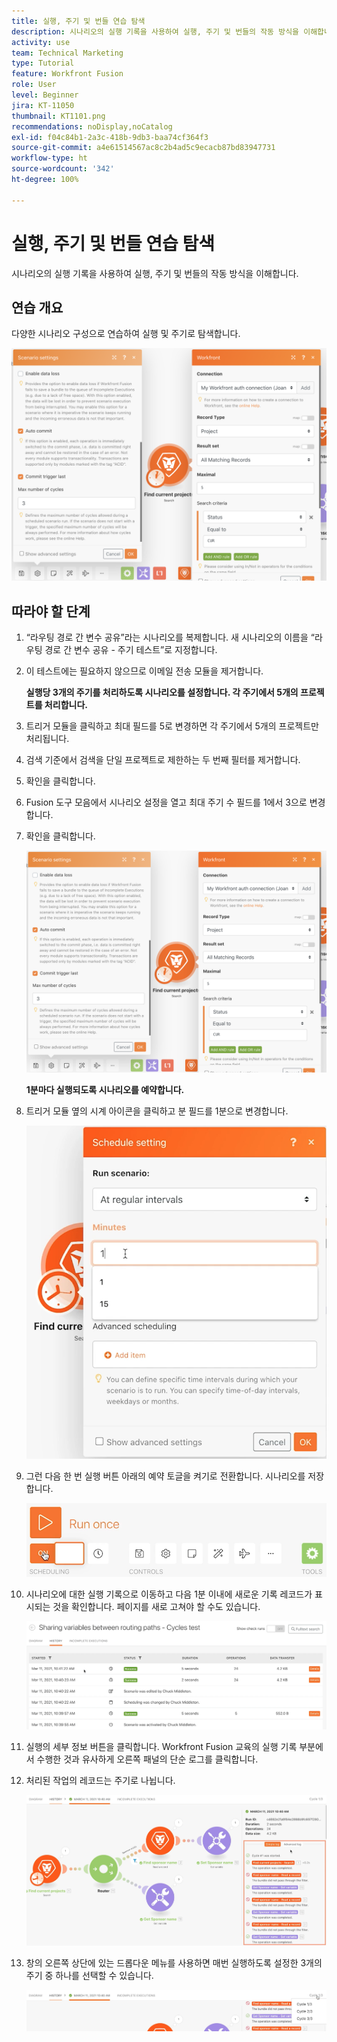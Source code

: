```yaml
---
title: 실행, 주기 및 번들 연습 탐색
description: 시나리오의 실행 기록을 사용하여 실행, 주기 및 번들의 작동 방식을 이해합니다.
activity: use
team: Technical Marketing
type: Tutorial
feature: Workfront Fusion
role: User
level: Beginner
jira: KT-11050
thumbnail: KT1101.png
recommendations: noDisplay,noCatalog
exl-id: f04c84b1-2a3c-418b-9db3-baa74cf364f3
source-git-commit: a4e61514567ac8c2b4ad5c9ecacb87bd83947731
workflow-type: ht
source-wordcount: '342'
ht-degree: 100%

---
```


# 실행, 주기 및 번들 연습 탐색

시나리오의 실행 기록을 사용하여 실행, 주기 및 번들의 작동 방식을 이해합니다.

## 연습 개요

다양한 시나리오 구성으로 연습하여 실행 및 주기로 탐색합니다.

![실행 주기 및 번들 탐색 이미지 1](../12-exercises/assets/exploring-runs-cycles-and-bundles-walkthrough-1.png)

## 따라야 할 단계

1. “라우팅 경로 간 변수 공유”라는 시나리오를 복제합니다. 새 시나리오의 이름을 “라우팅 경로 간 변수 공유 - 주기 테스트”로 지정합니다.
1. 이 테스트에는 필요하지 않으므로 이메일 전송 모듈을 제거합니다.

   **실행당 3개의 주기를 처리하도록 시나리오를 설정합니다. 각 주기에서 5개의 프로젝트를 처리합니다.**

1. 트리거 모듈을 클릭하고 최대 필드를 5로 변경하면 각 주기에서 5개의 프로젝트만 처리됩니다.
1. 검색 기준에서 검색을 단일 프로젝트로 제한하는 두 번째 필터를 제거합니다.
1. 확인을 클릭합니다.

1. Fusion 도구 모음에서 시나리오 설정을 열고 최대 주기 수 필드를 1에서 3으로 변경합니다.
1. 확인을 클릭합니다.

   ![실행 주기 및 번들 탐색 이미지 1](../12-exercises/assets/exploring-runs-cycles-and-bundles-walkthrough-1.png)


   **1분마다 실행되도록 시나리오를 예약합니다.**

1. 트리거 모듈 옆의 시계 아이콘을 클릭하고 분 필드를 1분으로 변경합니다.

   ![실행 주기 및 번들 탐색 이미지 2](../12-exercises/assets/exploring-runs-cycles-and-bundles-walkthrough-2.png)

1. 그런 다음 한 번 실행 버튼 아래의 예약 토글을 켜기로 전환합니다. 시나리오를 저장합니다.

   ![실행 주기 및 번들 탐색 이미지 3](../12-exercises/assets/exploring-runs-cycles-and-bundles-walkthrough-3.png)

1. 시나리오에 대한 실행 기록으로 이동하고 다음 1분 이내에 새로운 기록 레코드가 표시되는 것을 확인합니다. 페이지를 새로 고쳐야 할 수도 있습니다.

   ![실행 주기 및 번들 탐색 이미지 1](../12-exercises/assets/exploring-runs-cycles-and-bundles-walkthrough-4.png)

1. 실행의 세부 정보 버튼을 클릭합니다. Workfront Fusion 교육의 실행 기록 부분에서 수행한 것과 유사하게 오른쪽 패널의 단순 로그를 클릭합니다.
1. 처리된 작업의 레코드는 주기로 나뉩니다.

   ![실행 주기 및 번들 탐색 이미지 5](../12-exercises/assets/exploring-runs-cycles-and-bundles-walkthrough-5.png)

1. 창의 오른쪽 상단에 있는 드롭다운 메뉴를 사용하면 매번 실행하도록 설정한 3개의 주기 중 하나를 선택할 수 있습니다.

   ![실행 주기 및 번들 탐색 이미지 6](../12-exercises/assets/exploring-runs-cycles-and-bundles-walkthrough-6.png)
